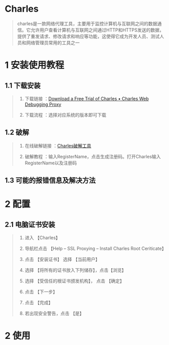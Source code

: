 # Charles

> charles是一款网络代理工具，主要用于监控计算机与互联网之间的数据通信。它允许用户查看计算机与互联网之间通过HTTP和HTTPS发送的数据，提供了重发请求、修改请求和响应等功能，这使得它成为开发人员、测试人员和网络管理员常用的工具之一

# 1 安装使用教程

## 1.1 下载安装

> 1. 下载链接 ：[Download a Free Trial of Charles • Charles Web Debugging Proxy](https://www.charlesproxy.com/latest-release/download.do)
> 
> 2. 下载流程  ：选择对应系统的版本即可下载

## 1.2 破解

> 1. 在线破解链接 ：[Charles破解工具](https://www.zzzmode.com/mytools/charles/)
> 
> 2. 破解教程 ：输入RegisterName，点击生成注册码。打开Charles输入RegisterName以及注册码

## 1.3 可能的报错信息及解决方法

# 2 配置

## 2.1 电脑证书安装

> 1. 进入 【Charles】
> 
> 2. 导航栏点击 【Help – SSL Proxying – Install Charles Root Ceriticate】
> 
> 3. 点击 【安装证书】
>    选择 【当前用户】
> 
> 4. 选择 【将所有的证书放入下列储存】，点击【浏览】 
> 
> 5. 选择 【受信任的根证书颁发机构】， 点击 【确定】
> 
> 6. 点击 【下一步】
> 
> 7. 点击 【完成】
> 
> 8. 若出现安全警告，点击 【是】





# 2 使用
